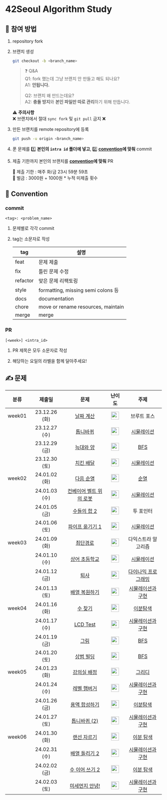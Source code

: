 # 42Seoul Algorithm Study

## 🙋 참여 방법

1. repository fork
2. 브랜치 생성

   ```sh
   git checkout -b <branch_name>
   ```

   > ❓ Q&A <br>
   > Q1: fork 했는데 그냥 브랜치 안 만들고 해도 되나요? <br>
   > A1: **안됩니다.**
   >
   > Q2: 브랜치 왜 만드는데요? <br>
   > A2: **충돌 방지**와 **본인 파일만 따로 관리**하기 위해 만듭니다.

   ⚠️ **주의사항** <br>
   ❌ 브랜치에서 절대 `sync fork` 및 `git pull` 금지 ❌

3. 만든 브랜치를 remote repository에 등록

   ```sh
   git push -u origin <branch_name>
   ```

4. 푼 문제를 1️⃣ **본인의 `intra id` 폴더에 넣고**, 2️⃣ **[convention](#commit)에 맞춰** commit

5. 제출 기한까지 본인의 브랜치를 **[convention](#pr)에 맞춰** PR

   📅 제출 기한 : 매주 화/금 23시 59분 59초 <br>
   💸 벌금 : 3000원 + 1000원 * 누적 미제출 횟수

## 🤝 Convention

### commit

```
<tag>: <problem_name>
```

1. 문제별로 각각 commit

2. tag는 소문자로 작성

   | tag      | 설명                                |
   | -------- | ---------------------------------- |
   | feat     | 문제 제출                            |
   | fix      | 틀린 문제 수정                        |
   | refactor | 맞은 문제 리팩토링                     |
   | style    | formatting, missing semi colons 등 |
   | docs     | documentation                      |
   | chore    | move or rename resources, maintain |
   | merge    | merge                              |

### PR

```
[<week>] <intra_id>
```

1. PR 제목은 모두 소문자로 작성

2. 해당하는 요일의 라벨을 함께 달아주세요!

## ✍️ 문제

| 분류 | 제출일 | 문제 | 난이도 | 주제 |
| :-: | :--: | :-: | :--: | :-: |
| week01 | 23.12.26 (화) | [날짜 계산](https://www.acmicpc.net/problem/1476) | <img src="https://static.solved.ac/tier_small/6.svg" height="25" align="center"/> | 브루트 포스 |
|| 23.12.27 (수) | [톱니바퀴](https://www.acmicpc.net/problem/14891) | <img src="https://static.solved.ac/tier_small/11.svg" height="25" align="center"/> | [시뮬레이션](https://www.acmicpc.net/workbook/view/7316) |
|| 23.12.29 (금) | [늑대와 양](https://www.acmicpc.net/problem/16956) | <img src="https://static.solved.ac/tier_small/8.svg" height="25" align="center"/> | [BFS](https://www.acmicpc.net/workbook/view/3990) |
|| 23.12.30 (토) | [치킨 배달](https://www.acmicpc.net/problem/15686) | <img src="https://static.solved.ac/tier_small/11.svg" height="25" align="center"/> | [시뮬레이션](https://www.acmicpc.net/workbook/view/7316) |
| week02 | 24.01.02 (화) | [다음 순열](https://www.acmicpc.net/problem/10972) | <img src="https://static.solved.ac/tier_small/8.svg" height="25" align="center"/> | [순열](https://www.acmicpc.net/workbook/view/3964) |
|| 24.01.03 (수) | [컨베이어 벨트 위의 로봇](https://www.acmicpc.net/problem/20055) | <img src="https://static.solved.ac/tier_small/11.svg" height="25" align="center"/> | [시뮬레이션](https://www.acmicpc.net/workbook/view/7316) |
|| 24.01.05 (금) | [수들의 합 2](https://www.acmicpc.net/problem/2003) | <img src="https://static.solved.ac/tier_small/7.svg" height="25" align="center"/> | 투 포인터 |
|| 24.01.06 (토) | [파이프 옮기기 1](https://www.acmicpc.net/problem/17070) | <img src="https://static.solved.ac/tier_small/11.svg" height="25" align="center"/> | [시뮬레이션](https://www.acmicpc.net/workbook/view/7316) |
| week03 | 24.01.09 (화) | [최단경로](https://www.acmicpc.net/problem/1753) | <img src="https://static.solved.ac/tier_small/12.svg" height="25" align="center"/> | 다익스트라 알고리즘 |
|| 24.01.10 (수) | [상어 초등학교](https://www.acmicpc.net/problem/21608) | <img src="https://static.solved.ac/tier_small/11.svg" height="25" align="center"/> | [시뮬레이션](https://www.acmicpc.net/workbook/view/7316) |
|| 24.01.12 (금) | [퇴사](https://www.acmicpc.net/problem/14501) | <img src="https://static.solved.ac/tier_small/8.svg" height="25" align="center"/> | [다이나믹 프로그래밍](https://www.acmicpc.net/workbook/view/7319) |
|| 24.01.13 (토) | [배열 복원하기](https://www.acmicpc.net/problem/16967) | <img src="https://static.solved.ac/tier_small/8.svg" height="25" align="center"/> | [시뮬레이션과 구현](https://www.acmicpc.net/workbook/view/9380) |
| week04 | 24.01.16 (화) | [수 찾기](https://www.acmicpc.net/problem/1920) | <img src="https://static.solved.ac/tier_small/7.svg" height="25" align="center"/> | [이분탐색](https://www.acmicpc.net/workbook/view/8400) |
|| 24.01.17 (수) | [LCD Test](https://www.acmicpc.net/problem/2290) | <img src="https://static.solved.ac/tier_small/9.svg" height="25" align="center"/> | [시뮬레이션과 구현](https://www.acmicpc.net/workbook/view/9380) |
|| 24.01.19 (금) | [그림](https://www.acmicpc.net/problem/1926) | <img src="https://static.solved.ac/tier_small/10.svg" height="25" align="center"/> | [BFS](https://www.acmicpc.net/workbook/view/7313) |
|| 24.01.20 (토) | [상범 빌딩](https://www.acmicpc.net/problem/6593) | <img src="https://static.solved.ac/tier_small/11.svg" height="25" align="center"/> | [BFS](https://www.acmicpc.net/workbook/view/7313) |
| week05 | 24.01.23 (화) | [강의실 배정](https://www.acmicpc.net/problem/11000) | <img src="https://static.solved.ac/tier_small/11.svg" height="25" align="center"/> | [그리디](https://www.acmicpc.net/workbook/view/7320) |
|| 24.01.24 (수) | [레벨 햄버거](https://www.acmicpc.net/problem/16974) | <img src="https://static.solved.ac/tier_small/11.svg" height="25" align="center"/> | [시뮬레이션과 구현](https://www.acmicpc.net/workbook/view/9389) |
|| 24.01.26 (금) | [용액 합성하기](https://www.acmicpc.net/problem/14921) | <img src="https://static.solved.ac/tier_small/11.svg" height="25" align="center"/> | [이분탐색](https://www.acmicpc.net/workbook/view/8400) |
|| 24.01.27 (토) | [톱니바퀴 (2)](https://www.acmicpc.net/problem/15662) | <img src="https://static.solved.ac/tier_small/11.svg" height="25" align="center"/> | [시뮬레이션과 구현](https://www.acmicpc.net/workbook/view/9380) |
| week06 | 24.01.30 (화) | [랜선 자르기](https://www.acmicpc.net/problem/1654) | <img src="https://static.solved.ac/tier_small/9.svg" height="25" align="center"/> | [이분 탐색](https://www.acmicpc.net/workbook/view/3984) |
|| 24.02.31 (수) | [배열 돌리기 2](https://www.acmicpc.net/problem/16927) | <img src="https://static.solved.ac/tier_small/11.svg" height="25" align="center"/> | [시뮬레이션과 구현](https://www.acmicpc.net/workbook/view/9380) |
|| 24.02.02 (금) | [수 이어 쓰기 2](https://www.acmicpc.net/problem/1790) | <img src="https://static.solved.ac/tier_small/11.svg" height="25" align="center"/> | [이분 탐색](https://www.acmicpc.net/workbook/view/3984) |
|| 24.02.03 (토) | [미세먼지 안녕!](https://www.acmicpc.net/problem/17144) | <img src="https://static.solved.ac/tier_small/12.svg" height="25" align="center"/> | [시뮬레이션과 구현](https://arc.net/l/quote/wigwwfes) |

<!-- problem table template

| week0❓ | 24.00.00 (화) | [❓](https://www.acmicpc.net/problem/❓) | <img src="https://static.solved.ac/tier_small/❓.svg" height="25" align="center"/> | - |
|| 24.00.00 (수) | [❓](https://www.acmicpc.net/problem/❓) | <img src="https://static.solved.ac/tier_small/❓.svg" height="25" align="center"/> | - |
|| 24.00.00 (금) | [❓](https://www.acmicpc.net/problem/❓) | <img src="https://static.solved.ac/tier_small/❓.svg" height="25" align="center"/> | - |
|| 24.00.00 (토) | [❓](https://www.acmicpc.net/problem/❓) | <img src="https://static.solved.ac/tier_small/❓.svg" height="25" align="center"/> | - |

 -->
